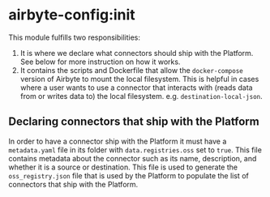 # airbyte-config:init

This module fulfills two responsibilities:
1. It is where we declare what connectors should ship with the Platform. See below for more instruction on how it works.
2. It contains the scripts and Dockerfile that allow the `docker-compose` version of Airbyte to mount the local filesystem. This is helpful in cases where a user wants to use a connector that interacts with (reads data from or writes data to) the local filesystem. e.g. `destination-local-json`.

## Declaring connectors that ship with the Platform
In order to have a connector ship with the Platform it must have a `metadata.yaml` file in its folder with `data.registries.oss` set to `true`. This file contains metadata about the connector such as its name, description, and whether it is a source or destination. This file is used to generate the `oss_registry.json` file that is used by the Platform to populate the list of connectors that ship with the Platform.